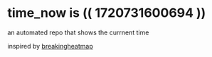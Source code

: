 # time_now is (( 1720731600694 ))

an automated repo that shows the currnent time

inspired by [breakingheatmap](https://github.com/breakingheatmap/breakingheatmap)